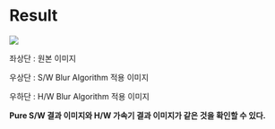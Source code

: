 # Result

<img src="https://github.com/kwoan/GaussianBlur_HW_Accelerator_MPSoC/assets/64305856/f96ef310-28a6-4b7c-9b4a-83949eb028e0" />


 좌상단 : 원본 이미지

 우상단 : S/W Blur Algorithm 적용 이미지
 
 우하단 : H/W Blur Algorithm 적용 이미지

**Pure S/W 결과 이미지와 H/W 가속기 결과 이미지가 같은 것을 확인할 수 있다.**